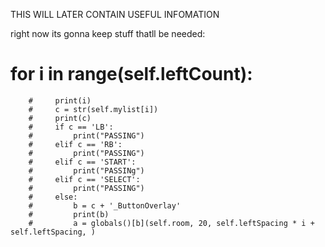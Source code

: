 THIS WILL LATER CONTAIN USEFUL INFOMATION

right now its gonna keep stuff thatll be needed:

# for i in range(self.leftCount):

        #     print(i)
        #     c = str(self.mylist[i])
        #     print(c)
        #     if c == 'LB':
        #         print("PASSING")
        #     elif c == 'RB':
        #         print("PASSING")
        #     elif c == 'START':
        #         print("PASSINg")
        #     elif c == 'SELECT':
        #         print("PASSING")
        #     else:
        #         b = c + '_ButtonOverlay'
        #         print(b)
        #         a = globals()[b](self.room, 20, self.leftSpacing * i + self.leftSpacing, )
